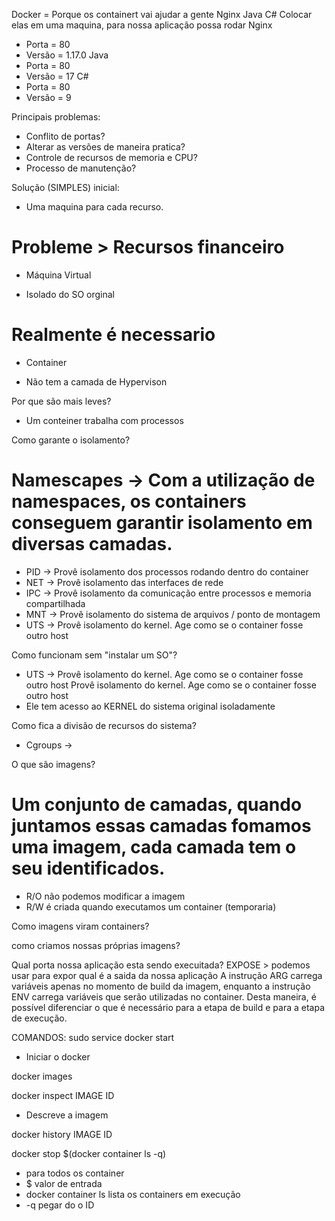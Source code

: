 Docker = 
Porque os containert vai ajudar a gente 
Nginx Java C#
Colocar elas em uma maquina, para nossa aplicação possa rodar
Nginx 
 - Porta = 80 
 - Versão = 1.17.0 
Java 
 - Porta = 80
 - Versão = 17 
C# 
 - Porta = 80
 - Versão = 9

Principais problemas:
 - Conflito de portas?
 - Alterar as versões de maneira pratica?
 - Controle de recursos de memoria e CPU?
 - Processo de manutenção?

Solução (SIMPLES) inicial: 
 - Uma maquina para cada recurso. 
 # Probleme > Recursos financeiro 
 
 - Máquina Virtual 
 * Isolado do SO orginal 
 # Realmente é necessario


 - Container
 * Não tem a camada de Hypervison

Por que são mais leves?
 - Um conteiner trabalha com processos

   

Como garante o isolamento?
   # Namescapes  -> Com a utilização de namespaces, os containers conseguem garantir isolamento em diversas camadas.
   * PID -> Provê isolamento dos processos rodando dentro do container
   * NET -> Provê isolamento das interfaces de rede
   * IPC -> Provê isolamento da comunicação entre processos e memoria compartilhada 
   * MNT -> Provê isolamento do sistema de arquivos / ponto de montagem
   * UTS -> Provê isolamento do kernel. Age como se o container fosse outro host 

Como funcionam sem "instalar um SO"?
   * UTS -> Provê isolamento do kernel. Age como se o container fosse outro host 
   Provê isolamento do kernel. Age como se o container fosse outro host 
   * Ele tem acesso ao KERNEL do sistema original isoladamente

Como fica a divisão de recursos do sistema?
   * Cgroups -> 

O que são imagens?
 # Um conjunto de camadas, quando juntamos essas camadas fomamos uma imagem, cada camada tem o seu identificados.
 * R/O não podemos modificar a imagem
 * R/W é criada quando executamos um container (temporaria)

Como imagens viram containers?

como criamos nossas próprias imagens?

Qual porta nossa aplicação esta sendo execuitada?
 EXPOSE > podemos usar para expor qual é a saida da nossa aplicação
 A instrução ARG carrega variáveis apenas no momento de build da imagem,
 enquanto a instrução ENV carrega variáveis que serão utilizadas no container.
 Desta maneira, é possível diferenciar o que é necessário para a etapa de build e para a etapa de execução.

COMANDOS:
sudo service docker start
 * Iniciar o docker

docker images

docker inspect IMAGE ID 
 * Descreve a imagem

docker history IMAGE ID 

docker stop $(docker container ls -q)
 * para todos os container 
 * $ valor de entrada
 * docker container ls lista os containers em execução
 * -q pegar do o ID

